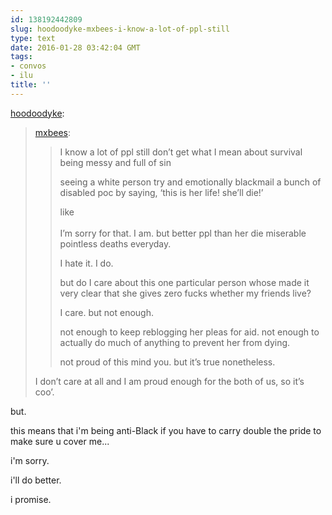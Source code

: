 ```yaml
---
id: 138192442809
slug: hoodoodyke-mxbees-i-know-a-lot-of-ppl-still
type: text
date: 2016-01-28 03:42:04 GMT
tags:
- convos
- ilu
title: ''
---
```

<p><a class="tumblr_blog" href="http://hoodoodyke.tumblr.com/post/138185291709">hoodoodyke</a>:</p>
<blockquote>
<p><a class="tumblr_blog" href="http://mxbees.tumblr.com/post/138185146524">mxbees</a>:</p>
<blockquote>
<p>I know a lot of ppl still don’t get what I mean about survival being messy and full of sin </p>

<p>seeing a white person try and emotionally blackmail a bunch of disabled poc by saying,  ‘this is her life!  she’ll die!’ </p>

<p>like<br><br>
I’m sorry for that. I am. but better ppl than her die miserable pointless deaths everyday. </p>

<p>I hate it. I do.</p>

<p>but do I care about this one particular person whose made it very clear that she gives zero fucks whether my friends live? </p>

<p>I care. but not enough. </p>

<p>not enough to keep reblogging her pleas for aid. not enough to actually do much of anything to prevent her from dying. </p>

<p>not proud of this mind you. but it’s true nonetheless.</p>
</blockquote>
<p>I don’t care at all and I am proud enough for the both of us, so it’s coo’.</p>
</blockquote>

but.

this means that i'm being anti-Black if you have to carry double the pride to make sure u cover me...

i'm sorry.

i'll do better.

i promise.